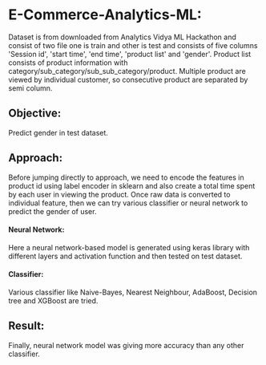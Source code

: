 # E-Commerce-Analytics-ML:
Dataset is from downloaded from Analytics Vidya ML Hackathon and consist of two file one is train and other is test and consists of five columns 'Session id', 'start time', 'end time', 'product list' and 'gender'. Product list consists of product information with category/sub_category/sub_sub_category/product. Multiple product are viewed by individual customer, so consecutive product are separated by semi column.

## Objective:
Predict gender in test dataset.

## Approach:
Before jumping directly to approach, we need to encode the features in product id using label encoder in sklearn and also create a total time spent by each user in viewing the product. Once raw data is converted to individual feature, then we can try various classifier or neural network to predict the gender of user.

#### Neural Network:
Here a neural network-based model is generated using keras library with different layers and activation function and then tested on test dataset. 
#### Classifier:
Various classifier like Naive-Bayes, Nearest Neighbour, AdaBoost, Decision tree and XGBoost are tried.

## Result:
Finally, neural network model was giving more accuracy than any other classifier.
